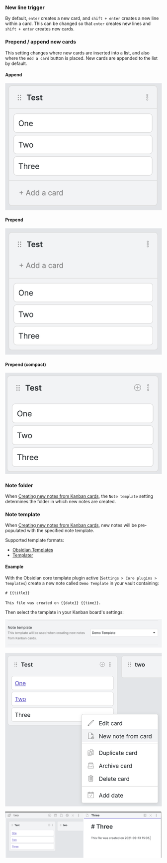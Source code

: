 ### New line trigger

By default, `enter` creates a new card, and `shift + enter` creates a new line within a card. This can be changed so that `enter` creates new lines and `shift + enter` creates new cards.

### Prepend / append new cards

This setting changes where new cards are inserted into a list, and also where the `Add a card` button is placed. New cards are appended to the list by default.

#### Append

![250](../Assets/Screen%20Shot%202021-09-13%20at%2012.22.08%20PM.png)

#### Prepend

![250](../Assets/Screen%20Shot%202021-09-13%20at%2012.22.57%20PM.png)

#### Prepend (compact)

![250](../Assets/Screen%20Shot%202021-09-13%20at%2012.23.35%20PM.png)

### Note folder

When [Creating new notes from Kanban cards](../How%20to/Creating%20new%20notes%20from%20Kanban%20cards.md), the `Note template` setting determines the folder in which new notes are created.

### Note template

When [Creating new notes from Kanban cards](../How%20to/Creating%20new%20notes%20from%20Kanban%20cards.md), new notes will be pre-populated with the specified note template.

Supported template formats:

* [Obsidian Templates](https://help.obsidian.md/Plugins/Templates)
* [Templater](https://silentvoid13.github.io/Templater/)

#### Example

With the Obsidian core template plugin active (`Settings > Core plugins > Templates`) create a new note called `Demo Template` in your vault containing:

````
# {{title}}

This file was created on {{date}} {{time}}.
````

Then select the template in your Kanban board's settings:

![Screen Shot 2021-09-13 at 3.32.18 PM.png](../Assets/Screen%20Shot%202021-09-13%20at%203.32.18%20PM.png)

![Screen Shot 2021-09-13 at 3.35.03 PM.png](../Assets/Screen%20Shot%202021-09-13%20at%203.35.03%20PM.png)

![Screen Shot 2021-09-13 at 3.35.17 PM.png](../Assets/Screen%20Shot%202021-09-13%20at%203.35.17%20PM.png)
